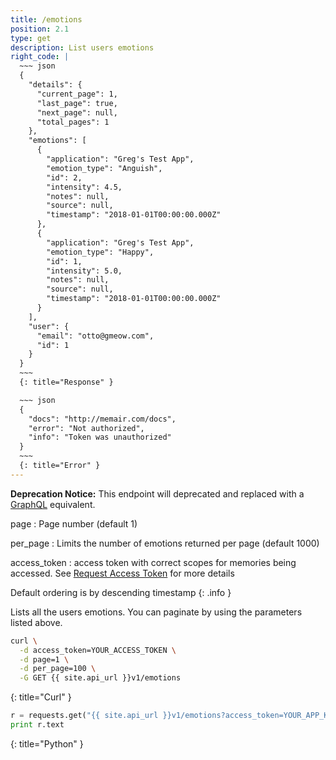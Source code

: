 ```yaml
---
title: /emotions
position: 2.1
type: get
description: List users emotions
right_code: |
  ~~~ json
  {
    "details": {
      "current_page": 1,
      "last_page": true,
      "next_page": null,
      "total_pages": 1
    },
    "emotions": [
      {
        "application": "Greg's Test App",
        "emotion_type": "Anguish",
        "id": 2,
        "intensity": 4.5,
        "notes": null,
        "source": null,
        "timestamp": "2018-01-01T00:00:00.000Z"
      },
      {
        "application": "Greg's Test App",
        "emotion_type": "Happy",
        "id": 1,
        "intensity": 5.0,
        "notes": null,
        "source": null,
        "timestamp": "2018-01-01T00:00:00.000Z"
      }
    ],
    "user": {
      "email": "otto@gmeow.com",
      "id": 1
    }
  }
  ~~~
  {: title="Response" }

  ~~~ json
  {
    "docs": "http://memair.com/docs",
    "error": "Not authorized",
    "info": "Token was unauthorized"
  }
  ~~~
  {: title="Error" }
---
```


**Deprecation Notice:** This endpoint will deprecated and replaced with a [GraphQL](/#graphqlgraphql) equivalent.

page
: Page number (default 1)

per_page
: Limits the number of emotions returned per page (default 1000)

access_token
: access token with correct scopes for memories being accessed. See [Request Access Token](#authenticationrequest_access_token) for more details

Default ordering is by descending timestamp
{: .info }

Lists all the users emotions. You can paginate by using the parameters listed above.

~~~ bash
curl \
  -d access_token=YOUR_ACCESS_TOKEN \
  -d page=1 \
  -d per_page=100 \
  -G GET {{ site.api_url }}v1/emotions
~~~
{: title="Curl" }

~~~ python
r = requests.get("{{ site.api_url }}v1/emotions?access_token=YOUR_APP_KEY")
print r.text
~~~
{: title="Python" }
